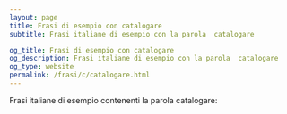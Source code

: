 ```yaml
---
layout: page
title: Frasi di esempio con catalogare 
subtitle: Frasi italiane di esempio con la parola  catalogare

og_title: Frasi di esempio con catalogare 
og_description: Frasi italiane di esempio con la parola  catalogare
og_type: website
permalink: /frasi/c/catalogare.html
---
```


Frasi italiane di esempio contenenti la parola catalogare:


